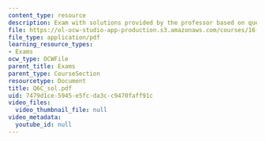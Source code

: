 ```yaml
---
content_type: resource
description: Exam with solutions provided by the professor based on queue,MST,Big-O.
file: https://ol-ocw-studio-app-production.s3.amazonaws.com/courses/16-01-unified-engineering-i-ii-iii-iv-fall-2005-spring-2006/7479d1ce5945e5fcda3cc9470faff91c_Q6C_sol.pdf
file_type: application/pdf
learning_resource_types:
- Exams
ocw_type: OCWFile
parent_title: Exams
parent_type: CourseSection
resourcetype: Document
title: Q6C_sol.pdf
uid: 7479d1ce-5945-e5fc-da3c-c9470faff91c
video_files:
  video_thumbnail_file: null
video_metadata:
  youtube_id: null
---
```

